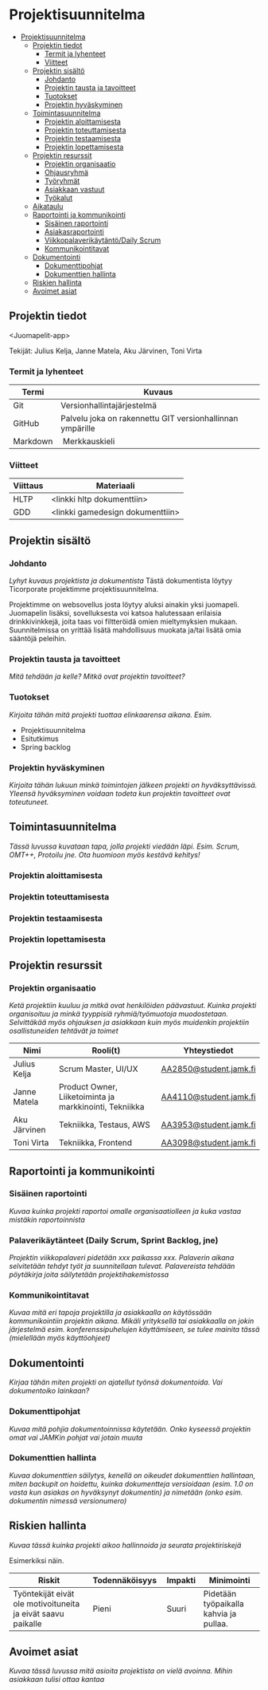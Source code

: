 # Projektisuunnitelma

- [Projektisuunnitelma](#projektisuunnitelma)
  - [Projektin tiedot](#projektin-tiedot)
    - [Termit ja lyhenteet](#termit-ja-lyhenteet)
    - [Viitteet](#viitteet)
  - [Projektin sisältö](#projektin-sis%C3%A4lt%C3%B6)
    - [Johdanto](#johdanto)
    - [Projektin tausta ja tavoitteet](#projektin-tausta-ja-tavoitteet)
    - [Tuotokset](#tuotokset)
    - [Projektin hyväskyminen](#projektin-hyv%C3%A4skyminen)
  - [Toimintasuunnitelma](#toimintasuunnitelma)
    - [Projektin aloittamisesta](#projektin-aloittamisesta)
    - [Projektin toteuttamisesta](#projektin-toteuttamisesta)
    - [Projektin testaamisesta](#projektin-testaamisesta)
    - [Projektin lopettamisesta](#projektin-lopettamisesta)
  - [Projektin resurssit](#projektin-resurssit)
    - [Projektin organisaatio](#projektin-organisaatio)
    - [Ohjausryhmä](#ohjausryhm%C3%A4)
    - [Työryhmät](#ty%C3%B6ryhm%C3%A4t)
    - [Asiakkaan vastuut](#asiakkaan-vastuut)
    - [Työkalut](#ty%C3%B6kalut)
  - [Aikataulu](#aikataulu)
  - [Raportointi ja kommunikointi](#raportointi-ja-kommunikointi)
    - [Sisäinen raportointi](#sis%C3%A4inen-raportointi)
    - [Asiakasraportointi](#asiakasraportointi)
    - [Viikkopalaverikäytäntö/Daily Scrum](#viikkopalaverik%C3%A4yt%C3%A4nt%C3%B6daily-scrum)
    - [Kommunikointitavat](#kommunikointitavat)
  - [Dokumentointi](#dokumentointi)
    - [Dokumenttipohjat](#dokumenttipohjat)
    - [Dokumenttien hallinta](#dokumenttien-hallinta)
  - [Riskien hallinta](#riskien-hallinta)
  - [Avoimet asiat](#avoimet-asiat)

## Projektin tiedot

\<Juomapelit-app>

Tekijät: Julius Kelja, Janne Matela, Aku Järvinen, Toni Virta

### Termit ja lyhenteet

| Termi    | Kuvaus                                                    |
| -------- | --------------------------------------------------------- |
| Git      | Versionhallintajärjestelmä                                |
| GitHub   | Palvelu joka on rakennettu GIT versionhallinnan ympärille |
| Markdown |  Merkkauskieli                                            |

### Viitteet

| Viittaus | Materiaali                        |
| -------- | --------------------------------- |
| HLTP     | \<linkki hltp dokumenttiin>       |
| GDD      | \<linkki gamedesign dokumenttiin> |

## Projektin sisältö

### Johdanto

_Lyhyt kuvaus projektista ja dokumentista_
Tästä dokumentista löytyy Ticorporate projektimme projektisuunnitelma.

Projektimme on websovellus josta löytyy aluksi ainakin yksi juomapeli. Juomapelin lisäksi, sovelluksesta voi katsoa halutessaan erilaisia drinkkivinkkejä, joita taas voi filtteröidä omien mieltymyksien mukaan.
Suunnitelmissa on yrittää lisätä mahdollisuus muokata ja/tai lisätä omia sääntöjä peleihin.

### Projektin tausta ja tavoitteet

_Mitä tehdään ja kelle? Mitkä ovat projektin tavoitteet?_

### Tuotokset

_Kirjoita tähän mitä projekti tuottaa elinkaarensa aikana. Esim._

- Projektisuunnitelma
- Esitutkimus
- Spring backlog

### Projektin hyväskyminen

_Kirjoita tähän lukuun minkä toimintojen jälkeen projekti on hyväksyttävissä. Yleensä hyväksyminen voidaan todeta kun projektin tavoitteet ovat toteutuneet._

## Toimintasuunnitelma

_Tässä luvussa kuvataan tapa, jolla projekti viedään läpi. Esim. Scrum, OMT++, Protoilu jne. Ota huomioon myös kestävä kehitys!_

### Projektin aloittamisesta

### Projektin toteuttamisesta

### Projektin testaamisesta

### Projektin lopettamisesta

## Projektin resurssit

### Projektin organisaatio

_Ketä projektiin kuuluu ja mitkä ovat henkilöiden päävastuut. Kuinka projekti organisoituu ja minkä tyyppisiä ryhmiä/työmuotoja muodostetaan. Selvittäkää myös ohjauksen ja asiakkaan kuin myös muidenkin projektiin osallistuneiden tehtävät ja toimet_

| Nimi         | Rooli(t)                                                | Yhteystiedot           |
| ------------ | ------------------------------------------------------- | ---------------------- |
| Julius Kelja | Scrum Master, UI/UX                                     | AA2850@student.jamk.fi |
| Janne Matela | Product Owner, Liiketoiminta ja markkinointi, Tekniikka | AA4110@student.jamk.fi |
| Aku Järvinen | Tekniikka, Testaus, AWS                                 | AA3953@student.jamk.fi |
| Toni Virta   | Tekniikka, Frontend                                     | AA3098@student.jamk.fi |

## Raportointi ja kommunikointi

### Sisäinen raportointi

_Kuvaa kuinka projekti raportoi omalle organisaatiolleen ja kuka vastaa mistäkin raportoinnista_

### Palaverikäytänteet (Daily Scrum, Sprint Backlog, jne)

_Projektin viikkopalaveri pidetään xxx paikassa xxx. Palaverin aikana selvitetään tehdyt työt ja suunnitellaan tulevat. Palavereista tehdään pöytäkirja joita säilytetään projektihakemistossa_

### Kommunikointitavat

_Kuvaa mitä eri tapoja projektilla ja asiakkaalla on käytössään kommunikointiin projektin aikana. Mikäli yrityksellä tai asiakkaalla on jokin järjestelmä esim. konferenssipuhelujen käyttämiseen, se tulee mainita tässä (mielellään myös käyttöohjeet)_

## Dokumentointi

_Kirjaa tähän miten projekti on ajatellut työnsä dokumentoida. Vai dokumentoiko lainkaan?_

### Dokumenttipohjat

_Kuvaa mitä pohjia dokumentoinnissa käytetään. Onko kyseessä projektin omat vai JAMKin pohjat vai jotain muuta_

### Dokumenttien hallinta

_Kuvaa dokumenttien säilytys, kenellä on oikeudet dokumenttien hallintaan, miten backupit on hoidettu, kuinka dokumentteja versioidaan (esim. 1.0 on vasta kun asiakas on hyväksynyt dokumentin) ja nimetään (onko esim. dokumentin nimessä versionumero)_

## Riskien hallinta

_Kuvaa tässä kuinka projekti aikoo hallinnoida ja seurata projektiriskejä_

Esimerkiksi näin.

| Riskit                                                       | Todennäköisyys |  Impakti | Minimointi                             |
| ------------------------------------------------------------ | -------------- | -------- | -------------------------------------- |
| Työntekijät eivät ole motivoituneita ja eivät saavu paikalle | Pieni          |  Suuri   | Pidetään työpaikalla kahvia ja pullaa. |

## Avoimet asiat

_Kuvaa tässä luvussa mitä asioita projektista on vielä avoinna. Mihin asiakkaan tulisi ottaa kantaa_
